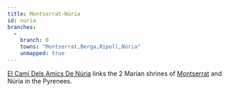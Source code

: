 ```yaml
---
title: Montserrat-Núria
id: nuria
branches:
  -
    branch: 0
    towns: "Montserrat,Berga,Ripoll,Núria"
    unmapped: true
---
```


[El Camí Dels Amics De Núria][0] links the 2 Marian shrines of [Montserrat][1] and Núria in the Pyrenees.

[0]: http://www.amicsdenuria.cat/mNuria.htm
[1]: jaume.html